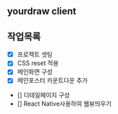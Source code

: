 ## yourdraw client

## 작업목록

- [x] 프로젝트 셋팅
- [x] CSS reset 적용
- [x] 메인화면 구성
- [x] 메인포스터 카운트다운 추가
- [] 디테일페이지 구성
- [] React Native사용하여 웹뷰띄우기
